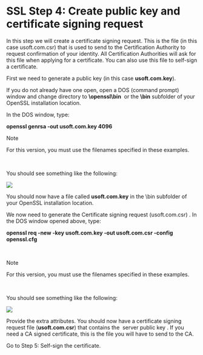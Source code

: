 # SSL Step 4: Create public key and certificate signing request

In this step we will create a certificate signing request. This is the file (in this case usoft.com.csr) that is used to send to the Certification Authority to request confirmation of your identity. All Certification Authorities will ask for this file when applying for a certificate. You can also use this file to self-sign a certificate.

First we need to generate a public key (in this case **usoft.com.key**).

If you do not already have one open, open a DOS (command prompt) window and change directory to **\\openssl\\bin**  or the **\\bin** subfolder of your OpenSSL installation location.

In the DOS window, type:

**openssl genrsa -out usoft.com.key 4096**

> [!NOTE]
> For this version, you must use the filenames specified in these examples.

 

You should see something like the following:

![](/api/Authorisation%20and%20access/Server%20certificates/assets/4f6edabc-7082-439b-94bd-162ed2fb8745.png)

You should now have a file called **usoft.com.key** in the \\bin subfolder of your OpenSSL installation location.

We now need to generate the Certificate signing request (usoft.com.csr) . In the DOS window opened above, type:

**openssl req -new -key usoft.com.key -out usoft.com.csr -config openssl.cfg**

 

> [!NOTE]
> For this version, you must use the filenames specified in these examples.

 

You should see something like the following:

![](/api/Authorisation%20and%20access/Server%20certificates/assets/2a3a8acf-a0e0-4ca3-b265-3c45f2ea7b71.png)

Provide the extra attributes. You should now have a certificate signing request file (**usoft.com.csr**) that contains the  server public key . If you need a CA signed certificate, this is the file you will have to send to the CA.

Go to Step 5: Self-sign the certificate.

 